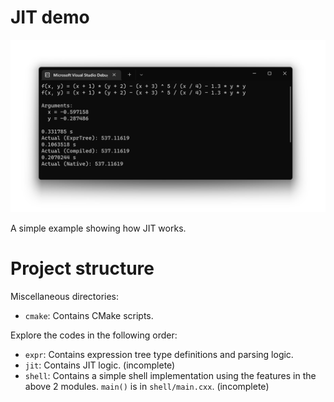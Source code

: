 # JIT demo

![Result on Intel i5-8250U, release mode](./result.png)

A simple example showing how JIT works.

# Project structure

Miscellaneous directories:

* `cmake`: Contains CMake scripts.

Explore the codes in the following order:

* `expr`: Contains expression tree type definitions and parsing logic.
* `jit`: Contains JIT logic. (incomplete)
* `shell`: Contains a simple shell implementation using the features in the above 2 modules. `main()` is in `shell/main.cxx`. (incomplete)
